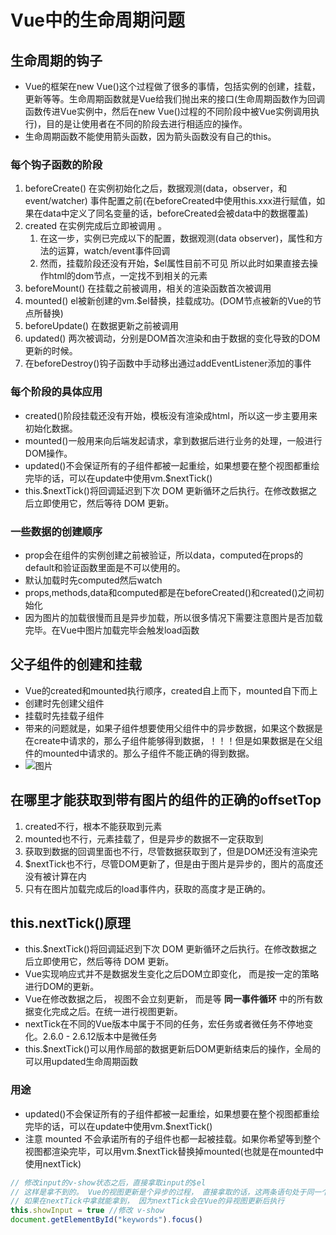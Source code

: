 # Vue中的生命周期问题

## 生命周期的钩子

* Vue的框架在new Vue()这个过程做了很多的事情，包括实例的创建，挂载，更新等等。生命周期函数就是Vue给我们抛出来的接口(生命周期函数作为回调函数传进Vue实例中，然后在new Vue()过程的不同阶段中被Vue实例调用执行)，目的是让使用者在不同的阶段去进行相适应的操作。
* 生命周期函数不能使用箭头函数，因为箭头函数没有自己的this。

### 每个钩子函数的阶段

1. beforeCreate() 在实例初始化之后，数据观测(data，observer，和event/watcher) 事件配置之前(在beforeCreated中使用this.xxx进行赋值，如果在data中定义了同名变量的话，beforeCreated会被data中的数据覆盖)
2. created 在实例完成后立即被调用 。
    1. 在这一步，实例已完成以下的配置，数据观测(data observer)，属性和方法的运算，watch/event事件回调
    2. 然而，挂载阶段还没有开始，$el属性目前不可见 所以此时如果直接去操作html的dom节点，一定找不到相关的元素
3. beforeMount() 在挂载之前被调用，相关的渲染函数首次被调用
4. mounted() el被新创建的vm.$el替换，挂载成功。(DOM节点被新的Vue的节点所替换)
5. beforeUpdate() 在数据更新之前被调用
6. updated() 两次被调动，分别是DOM首次渲染和由于数据的变化导致的DOM更新的时候。
7. 在beforeDestroy()钩子函数中手动移出通过addEventListener添加的事件

### 每个阶段的具体应用

* created()阶段挂载还没有开始，模板没有渲染成html，所以这一步主要用来初始化数据。
* mounted()一般用来向后端发起请求，拿到数据后进行业务的处理，一般进行DOM操作。
* updated()不会保证所有的子组件都被一起重绘，如果想要在整个视图都重绘完毕的话，可以在update中使用vm.$nextTick()
* this.$nextTick()将回调延迟到下次 DOM 更新循环之后执行。在修改数据之后立即使用它，然后等待 DOM 更新。

### 一些数据的创建顺序

* prop会在组件的实例创建之前被验证，所以data，computed在props的default和验证函数里面是不可以使用的。
* 默认加载时先computed然后watch
* props,methods,data和computed都是在beforeCreated()和created()之间初始化
* 因为图片的加载很慢而且是异步加载，所以很多情况下需要注意图片是否加载完毕。在Vue中图片加载完毕会触发load函数

## 父子组件的创建和挂载

* Vue的created和mounted执行顺序，created自上而下，mounted自下而上
* 创建时先创建父组件
* 挂载时先挂载子组件
* 带来的问题就是，如果子组件想要使用父组件中的异步数据，如果这个数据是在create中请求的，那么子组件能够得到数据，！！！但是如果数据是在父组件的mounted中请求的。那么子组件不能正确的得到数据。
* ![图片](https://segmentfault.com/img/bVbePUv?w=302&h=298, "生命周期函数")

## 在哪里才能获取到带有图片的组件的正确的offsetTop

1. created不行，根本不能获取到元素
2. mounted也不行，元素挂载了，但是异步的数据不一定获取到
3. 获取到数据的回调里面也不行，尽管数据获取到了，但是DOM还没有渲染完
4. $nextTick也不行，尽管DOM更新了，但是由于图片是异步的，图片的高度还没有被计算在内
5. 只有在图片加载完成后的load事件内，获取的高度才是正确的。

## this.nextTick()原理

* this.$nextTick()将回调延迟到下次 DOM 更新循环之后执行。在修改数据之后立即使用它，然后等待 DOM 更新。
* Vue实现响应式并不是数据发生变化之后DOM立即变化， 而是按一定的策略进行DOM的更新。
* Vue在修改数据之后， 视图不会立刻更新， 而是等 **同一事件循环** 中的所有数据变化完成之后。在统一进行视图更新。
* nextTick在不同的Vue版本中属于不同的任务，宏任务或者微任务不停地变化。2.6.0 - 2.6.12版本中是微任务
* this.$nextTick()可以用作局部的数据更新后DOM更新结束后的操作，全局的可以用updated生命周期函数

### 用途

* updated()不会保证所有的子组件都被一起重绘，如果想要在整个视图都重绘完毕的话，可以在update中使用vm.$nextTick()
* 注意 mounted 不会承诺所有的子组件也都一起被挂载。如果你希望等到整个视图都渲染完毕，可以用vm.$nextTick替换掉mounted(也就是在mounted中使用nextTick)

```js
// 修改input的v-show状态之后，直接拿取input的$el
// 这样是拿不到的。 Vue的视图更新是个异步的过程， 直接拿取的话，这两条语句处于同一个事件循环中，Vue还没有视图更新
// 如果在nextTick中拿就能拿到， 因为nextTick会在Vue的异视图更新后执行
this.showInput = true //修改 v-show
document.getElementById("keywords").focus()
```